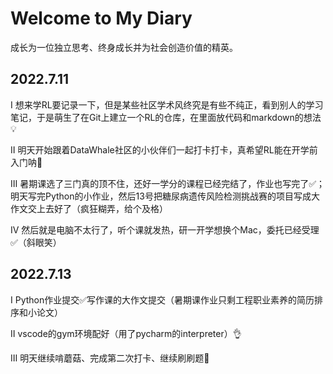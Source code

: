 # Welcome to My Diary

成长为一位独立思考、终身成长并为社会创造价值的精英。

## 2022.7.11
Ⅰ 想来学RL要记录一下，但是某些社区学术风终究是有些不纯正，看到别人的学习笔记，于是萌生了在Git上建立一个RL的仓库，在里面放代码和markdown的想法💡

Ⅱ 明天开始跟着DataWhale社区的小伙伴们一起打卡打卡，真希望RL能在开学前入门呐👩‍

Ⅲ 暑期课选了三门真的顶不住，还好一学分的课程已经完结了，作业也写完了✅；明天写完Python的小作业，然后13号把糖尿病遗传风险检测挑战赛的项目写成大作文交上去好了（疯狂糊弄，给个及格）

Ⅳ 然后就是电脑不太行了，听个课就发热，研一开学想换个Mac，委托已经受理✅（斜眼笑）

## 2022.7.13
Ⅰ Python作业提交✅写作课的大作文提交（暑期课作业只剩工程职业素养的简历排序和小论文）

Ⅱ vscode的gym环境配好（用了pycharm的interpreter）👌

Ⅲ 明天继续啃蘑菇、完成第二次打卡、继续刷刷题🎈
